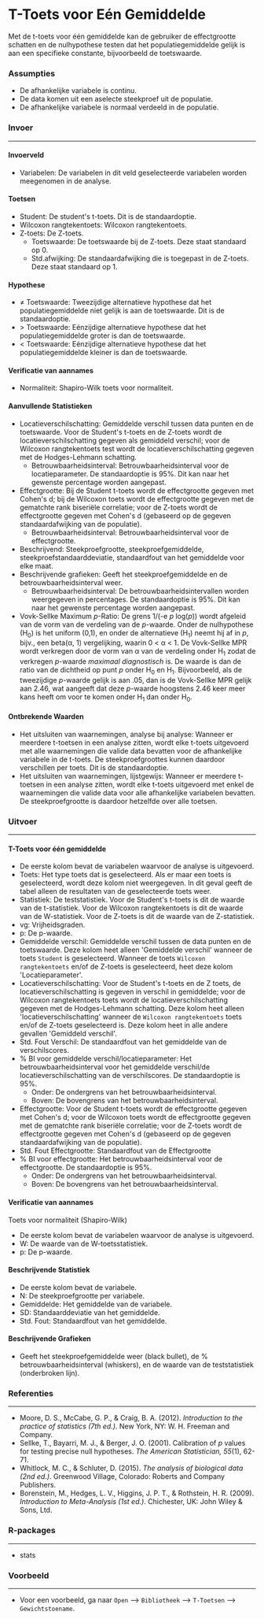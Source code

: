 T-Toets voor Eén Gemiddelde
==========================

Met de t-toets voor één gemiddelde kan de gebruiker de effectgrootte schatten en de nulhypothese testen dat het populatiegemiddelde gelijk is aan een specifieke constante, bijvoorbeeld de toetswaarde.

### Assumpties
- De afhankelijke variabele is continu.
- De data komen uit een aselecte steekproef uit de populatie.
- De afhankelijke variabele is normaal verdeeld in de populatie.

### Invoer
-------
#### Invoerveld
- Variabelen: De variabelen in dit veld geselecteerde variabelen worden meegenomen in de analyse.

#### Toetsen  
- Student: De student's t-toets. Dit is de standaardoptie.
- Wilcoxon rangtekentoets: Wilcoxon rangtekentoets.
- Z-toets: De Z-toets.
  - Toetswaarde: De toetswaarde bij de Z-toets. Deze staat standaard op 0.
  - Std.afwijking: De standaardafwijking die is toegepast in de Z-toets. Deze staat standaard op 1.

#### Hypothese
- &ne; Toetswaarde: Tweezijdige alternatieve hypothese dat het populatiegemiddelde niet gelijk is aan de toetswaarde. Dit is de standaardoptie.
- &gt; Toetswaarde: Eénzijdige alternatieve hypothese dat het populatiegemiddelde groter is dan de toetswaarde.
- &lt; Toetswaarde: Eénzijdige alternatieve hypothese dat het populatiegemiddelde kleiner is dan de toetswaarde.

#### Verificatie van aannames
- Normaliteit: Shapiro-Wilk toets voor normaliteit.

#### Aanvullende Statistieken
- Locatieverschilschatting: Gemiddelde verschil tussen data punten en de toetswaarde. Voor de Student's t-toets en de Z-toets wordt de locatieverschilschatting gegeven als gemiddeld verschil; voor de Wilcoxon rangtekentoets test wordt de locatieverschilschatting gegeven met de Hodges-Lehmann schatting.
  - Betrouwbaarheidsinterval: Betrouwbaarheidsinterval voor de locatieparameter. De standaardoptie is 95%. Dit kan naar het gewenste percentage worden aangepast.
- Effectgrootte: Bij de Student t-toets wordt de effectgrootte gegeven met Cohen's d; bij de Wilcoxon toets wordt de effectgrootte gegeven met de gematchte rank biseriële correlatie; voor de Z-toets wordt de effectgrootte gegeven met Cohen's d (gebaseerd op de gegeven standaardafwijking van de populatie).
  - Betrouwbaarheidsinterval: Betrouwbaarheidsinterval voor de effectgrootte.
- Beschrijvend: Steekproefgrootte, steekproefgemiddelde, steekproefstandaarddeviatie, standaardfout van het gemiddelde voor elke maat.
- Beschrijvende grafieken: Geeft het steekproefgemiddelde en de betrouwbaarheidsinterval weer.
  - Betrouwbaarheidsinterval: De betrouwbaarheidsintervallen worden weergegeven in percentages. De standaardoptie is 95%. Dit kan naar het gewenste percentage worden aangepast.
- Vovk-Sellke Maximum *p*-Ratio: De grens 1/(-e *p* log(*p*)) wordt afgeleid van de vorm van de verdeling van de *p*-waarde. Onder de nulhypothese (H<sub>0</sub>) is het uniform (0,1), en onder de alternatieve (H<sub>1</sub>) neemt hij af in *p*, bijv., een beta(&#945;, 1) vergelijking, waarin 0 < &#945; < 1. De Vovk-Sellke MPR wordt verkregen door de vorm van &#945; van de verdeling onder H<sub>1</sub> zodat de verkregen *p*-waarde *maximaal diagnostisch* is. De waarde is dan de ratio van de dichtheid op punt *p* onder H<sub>0</sub> en H<sub>1</sub>. Bijvoorbeeld, als de tweezijdige *p*-waarde gelijk is aan .05, dan is de Vovk-Sellke MPR gelijk aan 2.46, wat aangeeft dat deze *p*-waarde hoogstens 2.46 keer meer kans heeft om voor te komen onder H<sub>1</sub> dan onder H<sub>0</sub>.

#### Ontbrekende Waarden
 - Het uitsluiten van waarnemingen, analyse bij analyse: Wanneer er meerdere t-toetsen in een analyse zitten, wordt elke t-toets uitgevoerd met alle waarnemingen die valide data bevatten voor de afhankelijke variabele in de t-toets. De steekproefgroottes kunnen daardoor verschillen per toets. Dit is de standaardoptie.
 - Het uitsluiten van waarnemingen, lijstgewijs: Wanneer er meerdere t-toetsen in een analyse zitten, wordt elke t-toets uitgevoerd met enkel de waarnemingen die valide data voor alle afhankelijke variabelen bevatten. De steekproefgrootte is daardoor hetzelfde over alle toetsen.

### Uitvoer
-------

#### T-Toets voor één gemiddelde
- De eerste kolom bevat de variabelen waarvoor de analyse is uitgevoerd.
- Toets: Het type toets dat is geselecteerd. Als er maar een toets is geselecteerd, wordt deze kolom niet weergegeven. In dit geval geeft de tabel alleen de resultaten van de geselecteerde toets weer.
- Statistiek: De teststatistiek. Voor de Student's t-toets is dit de waarde van de t-statistiek. Voor de Wilcoxon rangtekentoets is dit de waarde van de W-statistiek. Voor de Z-toets is dit de waarde van de Z-statistiek.
- vg: Vrijheidsgraden.
- p: De p-waarde.
- Gemiddelde verschil: Gemiddelde verschil tussen de data punten en de toetswaarde. Deze kolom heet alleen 'Gemiddelde verschil' wanneer de toets `Student` is geselecteerd. Wanneer de toets `Wilcoxon rangtekentoets` en/of de Z-toets is geselecteerd, heet deze kolom 'Locatieparameter'.
- Locatieverschilschatting: Voor de Student's t-toets en de Z toets, de locatieverschilschatting is gegeven in verschil in gemiddelde; voor de Wilcoxon rangtekentoets toets wordt de locatieverschilschatting gegeven met de Hodges-Lehmann schatting. Deze kolom heet alleen 'locatieverschilschatting' wanneer de `Wilcoxon rangtekentoets` toets en/of de Z-toets geselecteerd is. Deze kolom heet in alle andere gevallen 'Gemiddeld verschil'.
- Std. Fout Verschil: De standaardfout van het gemiddelde van de verschilscores.  
- % BI voor gemiddelde verschil/locatieparameter: Het betrouwbaarheidsinterval voor het gemiddelde verschil/de locatieverschilschatting van de verschilscores. De standaardoptie is 95%.
  - Onder: De ondergrens van het betrouwbaarheidsinterval.
  - Boven: De bovengrens van het betrouwbaarheidsinterval.  
- Effectgrootte: Voor de Student t-toets wordt de effectgrootte gegeven met Cohen's d; voor de Wilcoxon toets wordt de effectgrootte gegeven met de gematchte rank biseriële correlatie; voor de Z-toets wordt de effectgrootte gegeven met Cohen's d (gebaseerd op de gegeven standaardafwijking van de populatie).
- Std. Fout Effectgrootte: Standaardfout van de Effectgrootte
- % BI voor effectgrootte: Het betrouwbaarheidsinterval voor de effectgrootte. De standaardoptie is 95%.
  - Onder: De ondergrens van het betrouwbaarheidsinterval.
  - Boven: De bovengrens van het betrouwbaarheidsinterval.

#### Verificatie van aannames
Toets voor normaliteit (Shapiro-Wilk)
- De eerste kolom bevat de variabelen waarvoor de analyse is uitgevoerd.
- W: De waarde van de W-toetsstatistiek.
- p: De p-waarde.

#### Beschrijvende Statistiek
- De eerste kolom bevat de variabele.
- N: De steekproefgrootte per variabele.
- Gemiddelde: Het gemiddelde van de variabele.
- SD: Standaarddeviatie van het gemiddelde.
- Std. Fout: Standaardfout van het gemiddelde.

#### Beschrijvende Grafieken
- Geeft het steekproefgemiddelde weer (black bullet), de % betrouwbaarheidsinterval (whiskers), en de waarde van de teststatistiek (onderbroken lijn).

### Referenties
-------
- Moore, D. S., McCabe, G. P., & Craig, B. A. (2012). *Introduction to the practice of statistics (7th ed.)*. New York, NY: W. H. Freeman and Company.
- Sellke, T., Bayarri, M. J., & Berger, J. O. (2001). Calibration of *p* values for testing precise null hypotheses. *The American Statistician, 55*(1), 62-71.
- Whitlock, M. C., & Schluter, D. (2015). *The analysis of biological data (2nd ed.)*. Greenwood Village, Colorado: Roberts and Company Publishers.
- Borenstein, M., Hedges, L. V., Higgins, J. P. T., & Rothstein, H. R. (2009). *Introduction to Meta-Analysis (1st ed.)*. Chichester, UK: John Wiley & Sons, Ltd.

### R-packages
---
- stats

### Voorbeeld
---
- Voor een voorbeeld, ga naar `Open` --> `Bibliotheek` --> `T-Toetsen` --> `Gewichtstoename`.  
